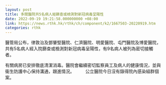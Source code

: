 ```yaml
---
layout: post
title: 多間醫院共5名病人經篩查或檢測對新冠病毒呈陽性
date: 2022-09-19 19:21:58.000000000 +08:00
link: https://news.rthk.hk/rthk/ch/component/k2/1667503-20220919.htm
categories: rthk
---
```


醫管局公布，律敦治及鄧肇堅醫院、仁濟醫院、明愛醫院、屯門醫院及博愛醫院，共有5名病人經入院篩查或檢測對新冠病毒呈陽性，有9名病人被列為密切接觸者。

有關病房已安排徹底清潔消毒。醫院會繼續密切監察員工及病人的健康情況，並與衞生防護中心保持溝通，跟進情況。
　　 
公立醫院今日沒有錄得院內感染組群個案。
